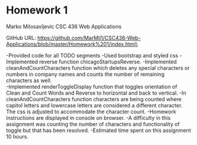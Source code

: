 # Homework 1

Marko Milosavljevic
CSC 436 Web Applications

GitHub URL: 
https://github.com/MarMil1/CSC436-Web-Applications/blob/master/Homework%201/index.html\

-Provided code for all TODO segments
-Used bootstrap and styled css
-Implemented reverse function chicagoStartupsReverse.
-Implemented cleanAndCountCharacters function which deletes any special characters or numbers in company names and counts the number of remaining characters as well.\
-Implemented renderToggleDisplay function that toggles orientation of Clean and Count Words and Reverse to horizontal and back to vertical.
-In cleanAndCountCharacters function characters are being counted where capitol letters and lowercase letters are considered a different character. The css is adjusted to accommodate the character count.
-Homework instructions are displayed in console on browser.
-A difficulty in this assignment was counting the number of characters and functionality of toggle but that has been resolved.
-Estimated time spent on this assignment 10 hours.
